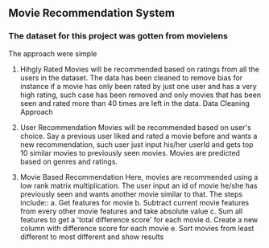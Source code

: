 ## Movie Recommendation System

### The dataset for this project was gotten from movielens

The approach were simple
1. Hihgly Rated
	Movies will be recommended based on ratings from all the users in the dataset. The data has been cleaned to remove bias for instance if a movie has only been rated by just one user and has a very high rating, such case has been removed and only movies that has been seen and rated more than 40 times are left in the data. Data Cleaning Approach

2. User Recommendation
	Movies will be recommended based on user's choice. Say a previous user liked and rated a movie before and wants a new recommendation, such user just input his/her userId and gets top 10 similar movies to previously seen movies. Movies are predicted based on genres and ratings.

3. Movie Based Recommendation
	Here, movies are recommended using a low rank matrix multiplication. The user input an id of movie he/she has previously seen and wants another movie similar to that. The steps include::
		a. Get features for movie
		b. Subtract current movie features from every other movie features and take absolute value
		c. Sum all features to get a 'total difference score' for each movie
		d. Create a new column with difference score for each movie
		e. Sort movies from least different to most different and show results